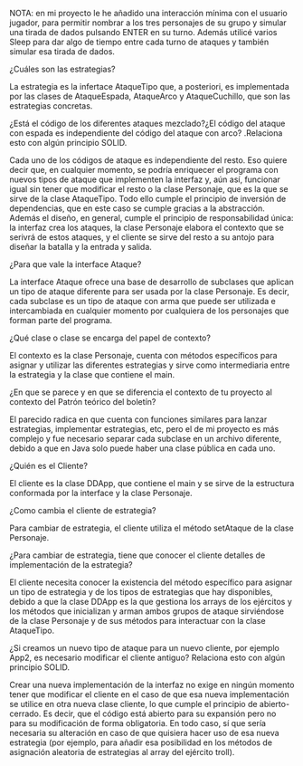 NOTA: en mi proyecto le he añadido una interacción mínima con el usuario jugador, para permitir nombrar a los tres personajes de su grupo y simular una tirada de dados pulsando ENTER en su turno. Además utilicé varios Sleep para dar algo de tiempo entre cada turno de ataques y también simular esa tirada de dados. 

¿Cuáles son las estrategias?

La estrategia es la infertace AtaqueTipo que, a posteriori, es implementada por las clases de AtaqueEspada, AtaqueArco y AtaqueCuchillo, que son las estrategias concretas.

¿Está el código de los diferentes ataques mezclado?¿El código del ataque con espada es independiente del código del ataque con arco? .Relaciona esto con algún principio SOLID.

Cada uno de los códigos de ataque es independiente del resto. Eso quiere decir que, en cualquier momento, se podría enriquecer el programa con nuevos tipos de ataque que implementen la interfaz y, aún así, funcionar igual sin tener que modificar el resto o la clase Personaje, que es la que se sirve de la clase AtaqueTipo. Todo ello cumple el principio de inversión de dependencias, que en este caso se cumple gracias a la abstracción. Además el diseño, en general, cumple el principio de responsabilidad única: la interfaz crea los ataques, la clase Personaje elabora el contexto que se serivrá de estos ataques, y el cliente se sirve del resto a su antojo para diseñar la batalla y la entrada y salida.

¿Para que vale la interface Ataque?

La interface Ataque ofrece una base de desarrollo de subclases que aplican un tipo de ataque diferente para ser usada por la clase Personaje. Es decir, cada subclase es un tipo de ataque con arma que puede ser utilizada e intercambiada en cualquier momento por cualquiera de los personajes que forman parte del programa. 

¿Qué clase o clase se encarga del papel de contexto?

El contexto es la clase Personaje, cuenta con métodos específicos para asignar y utilizar las diferentes estrategias y sirve como intermediaria entre la estrategia y la clase que contiene el main.

¿En que se parece y en que se diferencia el contexto de tu proyecto al contexto del Patrón teórico del boletín?

El parecido radica en que cuenta con funciones similares para lanzar estrategias, implementar estrategias, etc, pero el de mi proyecto es más complejo y fue necesario separar cada subclase en un archivo diferente, debido a que en Java solo puede haber una clase pública en cada uno. 

¿Quién es el Cliente?

El cliente es la clase DDApp, que contiene el main y se sirve de la estructura conformada por la interface y la clase Personaje. 

¿Como cambia el cliente de estrategia?

Para cambiar de estrategia, el cliente utiliza el método setAtaque de la clase Personaje. 

¿Para cambiar de estrategia, tiene que conocer el cliente detalles de implementación de la estrategia?

El cliente necesita conocer la existencia del método específico para asignar un tipo de estrategia y de los tipos de estrategias que hay disponibles, debido a que la clase DDApp es la que gestiona los arrays de los ejércitos y los métodos que inicializan y arman ambos grupos de ataque sirviéndose de la clase Personaje y de sus métodos para interactuar con la clase AtaqueTipo. 

¿Si creamos un nuevo tipo de ataque para un nuevo cliente, por ejemplo App2, es necesario modificar el cliente antiguo? Relaciona esto con algún principio SOLID.

Crear una nueva implementación de la interfaz no exige en ningún momento tener que modificar el cliente en el caso de que esa nueva implementación se utilice en otra nueva clase cliente, lo que cumple el principio de abierto-cerrado. Es decir, que el código está abierto para su expansión pero no para su modificación de forma obligatoria. En todo caso, sí que sería necesaria su alteración en caso de que quisiera hacer uso de esa nueva estrategia (por ejemplo, para añadir esa posibilidad en los métodos de asignación aleatoria de estrategias al array del ejército troll).
